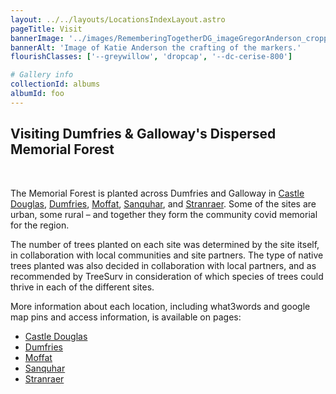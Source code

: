 ```yaml
---
layout: ../../layouts/LocationsIndexLayout.astro
pageTitle: Visit
bannerImage: '../images/RememberingTogetherDG_imageGregorAnderson_croppedHorizontal.jpg'
bannerAlt: 'Image of Katie Anderson the crafting of the markers.'
flourishClasses: ['--greywillow', 'dropcap', '--dc-cerise-800']

# Gallery info
collectionId: albums
albumId: foo
---
```


## Visiting Dumfries & Galloway's Dispersed Memorial Forest

<br />

The Memorial Forest is planted across Dumfries and Galloway in <a href="./castle-douglas">Castle Douglas</a>, <a href="./dumfries">Dumfries</a>, <a href="./moffat">Moffat</a>, <a href="./sanquhar">Sanquhar</a>, and <a href="./stranraer">Stranraer</a>. Some of the sites are urban, some rural – and together they form the community covid memorial for the region.

The number of trees planted on each site was determined by the site itself, in collaboration with local communities and site partners. The type of native trees planted was also decided in collaboration with local partners, and as recommended by TreeSurv in consideration of which species of trees could thrive in each of the different sites.

More information about each location, including what3words and google map pins and access information, is available on pages:

- <a href="./castle-douglas">Castle Douglas</a>
- <a href="./dumfries">Dumfries</a>
- <a href="./moffat">Moffat</a>
- <a href="./sanquhar">Sanquhar</a>
- <a href="./stranraer">Stranraer</a>
